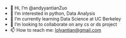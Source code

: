 - 👋 Hi, I’m @andyyantianZuo
- 👀 I’m interested in python, Data Analysis
- 🌱 I’m currently learning Data Science at UC Berkeley
- 💞️ I’m looking to collaborate on any cs or ds project
- 📫 How to reach me: lolyantian@gmail.com

<!---
andyyantianZuo/andyyantianZuo is a ✨ special ✨ repository because its `README.md` (this file) appears on your GitHub profile.
You can click the Preview link to take a look at your changes.
--->

